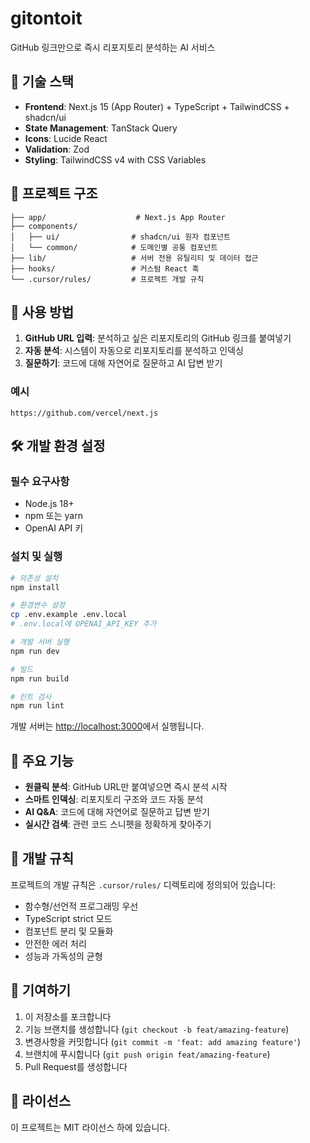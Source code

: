 # gitontoit

GitHub 링크만으로 즉시 리포지토리 분석하는 AI 서비스

## 🚀 기술 스택

- **Frontend**: Next.js 15 (App Router) + TypeScript + TailwindCSS + shadcn/ui
- **State Management**: TanStack Query
- **Icons**: Lucide React
- **Validation**: Zod
- **Styling**: TailwindCSS v4 with CSS Variables

## 📁 프로젝트 구조

```
├── app/                    # Next.js App Router
├── components/
│   ├── ui/                # shadcn/ui 원자 컴포넌트
│   └── common/            # 도메인별 공통 컴포넌트
├── lib/                   # 서버 전용 유틸리티 및 데이터 접근
├── hooks/                 # 커스텀 React 훅
└── .cursor/rules/         # 프로젝트 개발 규칙
```

## 🚀 사용 방법

1. **GitHub URL 입력**: 분석하고 싶은 리포지토리의 GitHub 링크를 붙여넣기
2. **자동 분석**: 시스템이 자동으로 리포지토리를 분석하고 인덱싱
3. **질문하기**: 코드에 대해 자연어로 질문하고 AI 답변 받기

### 예시
```
https://github.com/vercel/next.js
```

## 🛠️ 개발 환경 설정

### 필수 요구사항

- Node.js 18+
- npm 또는 yarn
- OpenAI API 키

### 설치 및 실행

```bash
# 의존성 설치
npm install

# 환경변수 설정
cp .env.example .env.local
# .env.local에 OPENAI_API_KEY 추가

# 개발 서버 실행
npm run dev

# 빌드
npm run build

# 린트 검사
npm run lint
```

개발 서버는 [http://localhost:3000](http://localhost:3000)에서 실행됩니다.

## 🎯 주요 기능

- **원클릭 분석**: GitHub URL만 붙여넣으면 즉시 분석 시작
- **스마트 인덱싱**: 리포지토리 구조와 코드 자동 분석
- **AI Q&A**: 코드에 대해 자연어로 질문하고 답변 받기
- **실시간 검색**: 관련 코드 스니펫을 정확하게 찾아주기

## 📝 개발 규칙

프로젝트의 개발 규칙은 `.cursor/rules/` 디렉토리에 정의되어 있습니다:

- 함수형/선언적 프로그래밍 우선
- TypeScript strict 모드
- 컴포넌트 분리 및 모듈화
- 안전한 에러 처리
- 성능과 가독성의 균형

## 🤝 기여하기

1. 이 저장소를 포크합니다
2. 기능 브랜치를 생성합니다 (`git checkout -b feat/amazing-feature`)
3. 변경사항을 커밋합니다 (`git commit -m 'feat: add amazing feature'`)
4. 브랜치에 푸시합니다 (`git push origin feat/amazing-feature`)
5. Pull Request를 생성합니다

## 📄 라이선스

이 프로젝트는 MIT 라이선스 하에 있습니다.
